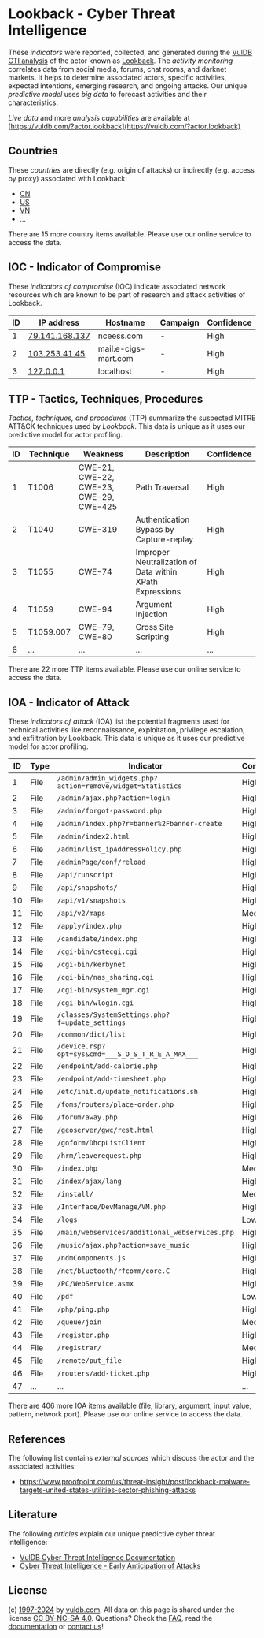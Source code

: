 # Lookback - Cyber Threat Intelligence

These _indicators_ were reported, collected, and generated during the [VulDB CTI analysis](https://vuldb.com/?kb.cti) of the actor known as [Lookback](https://vuldb.com/?actor.lookback). The _activity monitoring_ correlates data from social media, forums, chat rooms, and darknet markets. It helps to determine associated actors, specific activities, expected intentions, emerging research, and ongoing attacks. Our unique _predictive model_ uses _big data_ to forecast activities and their characteristics.

_Live data_ and more _analysis capabilities_ are available at [https://vuldb.com/?actor.lookback](https://vuldb.com/?actor.lookback)

## Countries

These _countries_ are directly (e.g. origin of attacks) or indirectly (e.g. access by proxy) associated with Lookback:

* [CN](https://vuldb.com/?country.cn)
* [US](https://vuldb.com/?country.us)
* [VN](https://vuldb.com/?country.vn)
* ...

There are 15 more country items available. Please use our online service to access the data.

## IOC - Indicator of Compromise

These _indicators of compromise_ (IOC) indicate associated network resources which are known to be part of research and attack activities of Lookback.

ID | IP address | Hostname | Campaign | Confidence
-- | ---------- | -------- | -------- | ----------
1 | [79.141.168.137](https://vuldb.com/?ip.79.141.168.137) | nceess.com | - | High
2 | [103.253.41.45](https://vuldb.com/?ip.103.253.41.45) | mail.e-cigs-mart.com | - | High
3 | [127.0.0.1](https://vuldb.com/?ip.127.0.0.1) | localhost | - | High

## TTP - Tactics, Techniques, Procedures

_Tactics, techniques, and procedures_ (TTP) summarize the suspected MITRE ATT&CK techniques used by _Lookback_. This data is unique as it uses our predictive model for actor profiling.

ID | Technique | Weakness | Description | Confidence
-- | --------- | -------- | ----------- | ----------
1 | T1006 | CWE-21, CWE-22, CWE-23, CWE-29, CWE-425 | Path Traversal | High
2 | T1040 | CWE-319 | Authentication Bypass by Capture-replay | High
3 | T1055 | CWE-74 | Improper Neutralization of Data within XPath Expressions | High
4 | T1059 | CWE-94 | Argument Injection | High
5 | T1059.007 | CWE-79, CWE-80 | Cross Site Scripting | High
6 | ... | ... | ... | ...

There are 22 more TTP items available. Please use our online service to access the data.

## IOA - Indicator of Attack

These _indicators of attack_ (IOA) list the potential fragments used for technical activities like reconnaissance, exploitation, privilege escalation, and exfiltration by Lookback. This data is unique as it uses our predictive model for actor profiling.

ID | Type | Indicator | Confidence
-- | ---- | --------- | ----------
1 | File | `/admin/admin_widgets.php?action=remove/widget=Statistics` | High
2 | File | `/admin/ajax.php?action=login` | High
3 | File | `/admin/forgot-password.php` | High
4 | File | `/admin/index.php?r=banner%2Fbanner-create` | High
5 | File | `/admin/index2.html` | High
6 | File | `/admin/list_ipAddressPolicy.php` | High
7 | File | `/adminPage/conf/reload` | High
8 | File | `/api/runscript` | High
9 | File | `/api/snapshots/` | High
10 | File | `/api/v1/snapshots` | High
11 | File | `/api/v2/maps` | Medium
12 | File | `/apply/index.php` | High
13 | File | `/candidate/index.php` | High
14 | File | `/cgi-bin/cstecgi.cgi` | High
15 | File | `/cgi-bin/kerbynet` | High
16 | File | `/cgi-bin/nas_sharing.cgi` | High
17 | File | `/cgi-bin/system_mgr.cgi` | High
18 | File | `/cgi-bin/wlogin.cgi` | High
19 | File | `/classes/SystemSettings.php?f=update_settings` | High
20 | File | `/common/dict/list` | High
21 | File | `/device.rsp?opt=sys&cmd=___S_O_S_T_R_E_A_MAX___` | High
22 | File | `/endpoint/add-calorie.php` | High
23 | File | `/endpoint/add-timesheet.php` | High
24 | File | `/etc/init.d/update_notifications.sh` | High
25 | File | `/foms/routers/place-order.php` | High
26 | File | `/forum/away.php` | High
27 | File | `/geoserver/gwc/rest.html` | High
28 | File | `/goform/DhcpListClient` | High
29 | File | `/hrm/leaverequest.php` | High
30 | File | `/index.php` | Medium
31 | File | `/index/ajax/lang` | High
32 | File | `/install/` | Medium
33 | File | `/Interface/DevManage/VM.php` | High
34 | File | `/logs` | Low
35 | File | `/main/webservices/additional_webservices.php` | High
36 | File | `/music/ajax.php?action=save_music` | High
37 | File | `/ndmComponents.js` | High
38 | File | `/net/bluetooth/rfcomm/core.C` | High
39 | File | `/PC/WebService.asmx` | High
40 | File | `/pdf` | Low
41 | File | `/php/ping.php` | High
42 | File | `/queue/join` | Medium
43 | File | `/register.php` | High
44 | File | `/registrar/` | Medium
45 | File | `/remote/put_file` | High
46 | File | `/routers/add-ticket.php` | High
47 | ... | ... | ...

There are 406 more IOA items available (file, library, argument, input value, pattern, network port). Please use our online service to access the data.

## References

The following list contains _external sources_ which discuss the actor and the associated activities:

* https://www.proofpoint.com/us/threat-insight/post/lookback-malware-targets-united-states-utilities-sector-phishing-attacks

## Literature

The following _articles_ explain our unique predictive cyber threat intelligence:

* [VulDB Cyber Threat Intelligence Documentation](https://vuldb.com/?kb.cti)
* [Cyber Threat Intelligence - Early Anticipation of Attacks](https://www.scip.ch/en/?labs.20201022)

## License

(c) [1997-2024](https://vuldb.com/?kb.changelog) by [vuldb.com](https://vuldb.com/?kb.about). All data on this page is shared under the license [CC BY-NC-SA 4.0](https://creativecommons.org/licenses/by-nc-sa/4.0/). Questions? Check the [FAQ](https://vuldb.com/?kb.faq), read the [documentation](https://vuldb.com/?kb) or [contact us](https://vuldb.com/?contact)!
